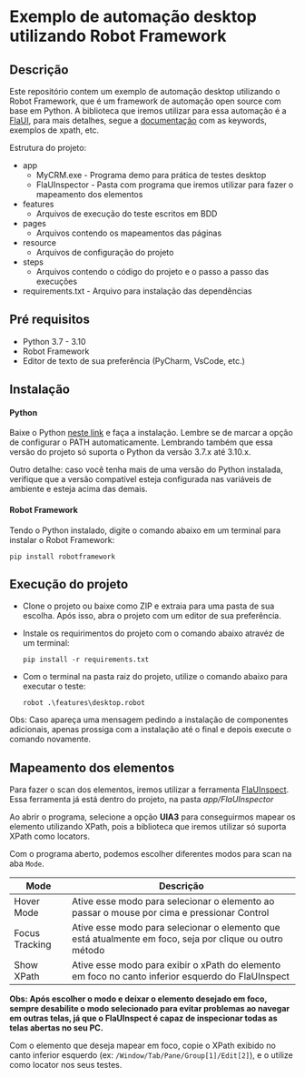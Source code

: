 # Exemplo de automação desktop utilizando Robot Framework

## Descrição

Este repositório contem um exemplo de automação desktop utilizando o Robot Framework, que é um framework de automação open source com base em Python. 
A biblioteca que iremos utilizar para essa automação é a [FlaUI](https://github.com/GDATASoftwareAG/robotframework-flaui), para mais detalhes, 
segue a [documentação](https://gdatasoftwareag.github.io/robotframework-flaui/) com as keywords, exemplos de xpath, etc.

Estrutura do projeto:

+ app
  + MyCRM.exe - Programa demo para prática de testes desktop
  + FlaUInspector - Pasta com programa que iremos utilizar para fazer o mapeamento dos elementos
+ features
  + Arquivos de execução do teste escritos em BDD
+ pages
  + Arquivos contendo os mapeamentos das páginas
+ resource
  + Arquivos de configuração do projeto
+ steps
  + Arquivos contendo o código do projeto e o passo a passo das execuções
+ requirements.txt - Arquivo para instalação das dependências


## Pré requisitos

* Python 3.7 - 3.10
* Robot Framework
* Editor de texto de sua preferência (PyCharm, VsCode, etc.)


## Instalação

#### Python
Baixe o Python [neste link](https://www.python.org/downloads/) e faça a instalação. Lembre se de marcar a opção de configurar o PATH automaticamente. Lembrando também que essa versão do projeto só suporta o Python da versão 3.7.x até 3.10.x.

Outro detalhe: caso você tenha mais de uma versão do Python instalada, verifique que a versão compatível esteja configurada nas variáveis de ambiente e esteja acima das demais.

#### Robot Framework

Tendo o Python instalado, digite o comando abaixo em um terminal para instalar o Robot Framework:

    pip install robotframework


## Execução do projeto

* Clone o projeto ou baixe como ZIP e extraia para uma pasta de sua escolha. Após isso, abra o projeto com um editor de sua preferência.
* Instale os requirimentos do projeto com o comando abaixo atravéz de um terminal:

      pip install -r requirements.txt

* Com o terminal na pasta raiz do projeto, utilize o comando abaixo para executar o teste:

      robot .\features\desktop.robot
Obs: Caso apareça uma mensagem pedindo a instalação de componentes adicionais, apenas prossiga com a instalação até o final e depois execute o comando novamente.


## Mapeamento dos elementos

Para fazer o scan dos elementos, iremos utilizar a ferramenta [FlaUInspect](https://github.com/FlaUI/FlaUInspect). Essa ferramenta já está dentro do projeto, na pasta *app/FlaUInspector*

Ao abrir o programa, selecione a opção **UIA3** para conseguirmos mapear os elemento utilizando XPath, pois a biblioteca que iremos utilizar só suporta XPath como locators.

Com o programa aberto, podemos escolher diferentes modos para scan na aba ```Mode```.

| Mode | Descrição |
| ---- | ----------- |
| Hover Mode | Ative esse modo para selecionar o elemento ao passar o mouse por cima e pressionar Control |
| Focus Tracking | Ative esse modo para selecionar o elemento que está atualmente em foco, seja por clique ou outro método |
| Show XPath | Ative esse modo para exibir o xPath do elemento em foco no canto inferior esquerdo do FlaUInspect |

**Obs: Após escolher o modo e deixar o elemento desejado em foco, sempre desabilite o modo selecionado para evitar problemas ao navegar em outras telas, já que o FlaUInspect é capaz de inspecionar todas as telas abertas no seu PC.**

Com o elemento que deseja mapear em foco, copie o XPath exibido no canto inferior esquerdo (ex: ```/Window/Tab/Pane/Group[1]/Edit[2]```), e o utilize como locator nos seus testes.
